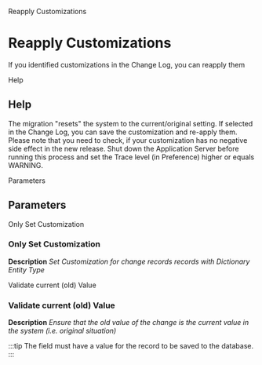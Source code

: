 
Reapply Customizations
# Reapply Customizations


If you identified customizations in the Change Log, you can reapply them

Help
## Help

The migration "resets" the system to the current/original setting.  If selected in the Change Log, you can save the customization and re-apply them.  Please note that you need to check, if your customization has no negative side effect in the new release. 
Shut down the Application Server before running this process and set the Trace level (in Preference) higher or equals  WARNING.

Parameters
## Parameters


Only Set Customization
### Only Set Customization

**Description**
 *Set Customization for change records records with Dictionary Entity Type*

Validate current (old) Value
### Validate current (old) Value

**Description**
 *Ensure that the old value of the change is the current value in the system (i.e. original situation)*

:::tip
The field must have a value for the record to be saved to the database.
:::